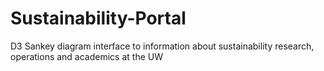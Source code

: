 # Sustainability-Portal
D3 Sankey diagram interface to information about sustainability research, operations and academics at the UW
